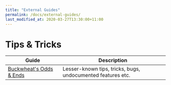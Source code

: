 ```yaml
---
title: "External Guides"
permalink: /docs/external-guides/
last_modified_at: 2020-03-27T13:30:00+11:00
---
```


# Tips & Tricks

| Guide | Description |
| --- | --- |
| [Buckwheat's Odds & Ends](https://steamcommunity.com/sharedfiles/filedetails/?id=2036657795) | Lesser-known tips, tricks, bugs, undocumented features etc. |

